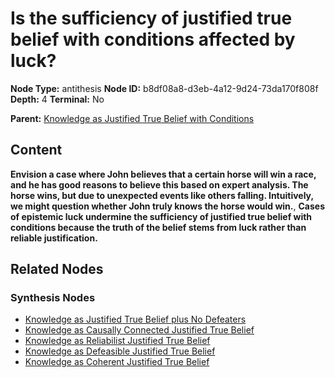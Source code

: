 # Is the sufficiency of justified true belief with conditions affected by luck?

**Node Type:** antithesis
**Node ID:** b8df08a8-d3eb-4a12-9d24-73da170f808f
**Depth:** 4
**Terminal:** No

**Parent:** [Knowledge as Justified True Belief with Conditions](knowledge-as-justified-true-belief-with-conditions-synthesis-461b6bb3-fea1-4033-9e8a-e4438321a22b.md)

## Content

**Envision a case where John believes that a certain horse will win a race, and he has good reasons to believe this based on expert analysis. The horse wins, but due to unexpected events like others falling. Intuitively, we might question whether John truly knows the horse would win.**, **Cases of epistemic luck undermine the sufficiency of justified true belief with conditions because the truth of the belief stems from luck rather than reliable justification.**

## Related Nodes

### Synthesis Nodes

- [Knowledge as Justified True Belief plus No Defeaters](knowledge-as-justified-true-belief-plus-no-defeaters-synthesis-aadff326-4b5f-4216-928c-770665764051.md)
- [Knowledge as Causally Connected Justified True Belief](knowledge-as-causally-connected-justified-true-belief-synthesis-a2b3f468-58c0-408d-b5c0-905f9541046a.md)
- [Knowledge as Reliabilist Justified True Belief](knowledge-as-reliabilist-justified-true-belief-synthesis-c4ee0c89-f88a-4be2-825e-cbdb124a7933.md)
- [Knowledge as Defeasible Justified True Belief](knowledge-as-defeasible-justified-true-belief-synthesis-ac5c8e97-909e-4865-a963-c0d08f43b685.md)
- [Knowledge as Coherent Justified True Belief](knowledge-as-coherent-justified-true-belief-synthesis-b002d747-63a3-4c4b-ae6b-60a3cecbf656.md)
